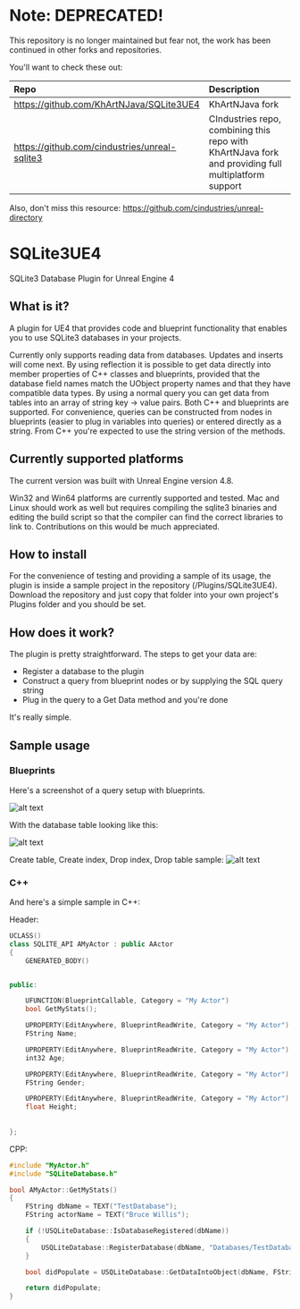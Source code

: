 # Note: DEPRECATED! #
This repository is no longer maintained but fear not, the work has been continued in other forks and repositories.

You'll want to check these out:

| Repo        | Description           |
| :------------- |:-------------|
| https://github.com/KhArtNJava/SQLite3UE4     | KhArtNJava fork |
| https://github.com/cindustries/unreal-sqlite3      | CIndustries repo, combining this repo with KhArtNJava fork and providing full multiplatform support      |

Also, don't miss this resource: https://github.com/cindustries/unreal-directory

# SQLite3UE4
SQLite3 Database Plugin for Unreal Engine 4


## What is it?
A plugin for UE4 that provides code and blueprint functionality that enables you to use SQLite3 databases in your projects.

Currently only supports reading data from databases. Updates and inserts will come next.
By using reflection it is possible to get data directly into member properties of C++ classes and blueprints, provided that the database field names match the UObject property names and that they have compatible data types. By using a normal query you can get data from tables into an array of string key -> value pairs.
Both C++ and blueprints are supported. For convenience, queries can be constructed from nodes in blueprints (easier to plug in variables into queries) or entered directly as a string. From C++ you're expected to use the string version of the methods.


## Currently supported platforms

The current version was built with Unreal Engine version 4.8.

Win32 and Win64 platforms are currently supported and tested. Mac and Linux should work as well but requires compiling the sqlite3 binaries and editing the build script so that the compiler can find the correct libraries to link to. Contributions on this would be much appreciated.


## How to install

For the convenience of testing and providing a sample of its usage, the plugin is inside a sample project in the repository (/Plugins/SQLite3UE4). Download the repository and just copy that folder into your own project's Plugins folder and you should be set.


## How does it work?

The plugin is pretty straightforward.
The steps to get your data are:

* Register a database to the plugin
* Construct a query from blueprint nodes or by supplying the SQL query string
* Plug in the query to a Get Data method and you're done

It's really simple.


## Sample usage

### Blueprints

Here's a screenshot of a query setup with blueprints.

![alt text](http://i.imgur.com/5BtGuzH.png "Blueprint query sample")

With the database table looking like this:

![alt text](http://i.imgur.com/TLteHL2.png "Blueprint query sample")

Create table, Create index, Drop index, Drop table sample:
![alt text](https://github.com/KhArtNJava/SQLite3UE4/blob/master/Docs/CreateTableExample2.png?raw=true "Blueprint Create table, Create index, Drop index, Drop table sample")


### C++

And here's a simple sample in C++:

Header:
```c++
UCLASS()
class SQLITE_API AMyActor : public AActor
{
	GENERATED_BODY()


public:

	UFUNCTION(BlueprintCallable, Category = "My Actor")
	bool GetMyStats();

	UPROPERTY(EditAnywhere, BlueprintReadWrite, Category = "My Actor")
	FString Name;

	UPROPERTY(EditAnywhere, BlueprintReadWrite, Category = "My Actor")
	int32 Age;

	UPROPERTY(EditAnywhere, BlueprintReadWrite, Category = "My Actor")
	FString Gender;

	UPROPERTY(EditAnywhere, BlueprintReadWrite, Category = "My Actor")
	float Height;
	
	
};

```

CPP:

```c++
#include "MyActor.h"
#include "SQLiteDatabase.h"

bool AMyActor::GetMyStats()
{
	FString dbName = TEXT("TestDatabase");
	FString actorName = TEXT("Bruce Willis");

	if (!USQLiteDatabase::IsDatabaseRegistered(dbName))
	{
		USQLiteDatabase::RegisterDatabase(dbName, "Databases/TestDatabase.db", true);
	}

	bool didPopulate = USQLiteDatabase::GetDataIntoObject(dbName, FString::Printf(TEXT("SELECT Name, Age, Gender, Height FROM Actors WHERE Name = \"%s\""), *actorName), this);

	return didPopulate;
}
```

